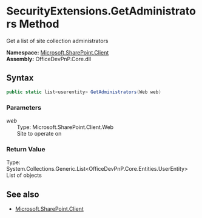 # SecurityExtensions.GetAdministrators Method  
Get a list of site collection administrators  

**Namespace:** [Microsoft.SharePoint.Client](Microsoft.SharePoint.Client.md)  
**Assembly:** OfficeDevPnP.Core.dll  
## Syntax
```C#
public static list<userentity> GetAdministrators(Web web)
```
### Parameters
*web*  
&emsp;&emsp;Type: Microsoft.SharePoint.Client.Web  
&emsp;&emsp;Site to operate on  
  
### Return Value
Type: System.Collections.Generic.List<OfficeDevPnP.Core.Entities.UserEntity>  
List of  objects

## See also
- [Microsoft.SharePoint.Client](Microsoft.SharePoint.Client.md)
